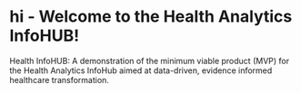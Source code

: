 # hi - Welcome to the Health Analytics InfoHUB!
Health InfoHUB: A demonstration of the minimum viable product (MVP) for the Health Analytics InfoHub aimed at data-driven, evidence informed healthcare transformation.
